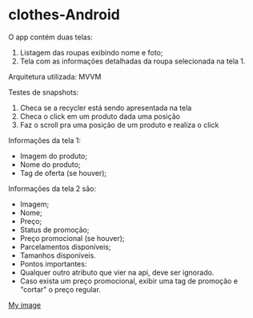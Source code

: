 # clothes-Android

O app contém duas telas:

1. Listagem das roupas exibindo nome e foto;
2. Tela com as informações detalhadas da roupa selecionada na tela 1. 

Arquitetura utilizada: MVVM

Testes de snapshots: 
1. Checa se a recycler está sendo apresentada na tela
2. Checa o click em um produto dada uma posição
3. Faz o scroll pra uma posição de um produto e realiza o click 

Informações da tela 1: 
- Imagem do produto;
- Nome do produto;
- Tag de oferta (se houver);

Informações da tela 2 são:
- Imagem;
- Nome;
- Preço;
- Status de promoção;
- Preço promocional (se houver);
- Parcelamentos disponíveis;
- Tamanhos disponíveis.
- Pontos importantes:
- Qualquer outro atributo que vier na api, deve ser ignorado.
- Caso exista um preço promocional, exibir uma tag de promoção e "cortar" o preço regular.

[My image](carolinamaciel1.github.com/carolinamaciel1/imgs/tela1.png)

